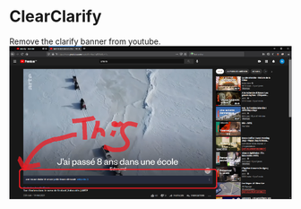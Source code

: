 # ClearClarify

Remove the clarify banner from youtube.  
![What the clarify box is...](img/clarify_box.png "Hey Sexy!")
